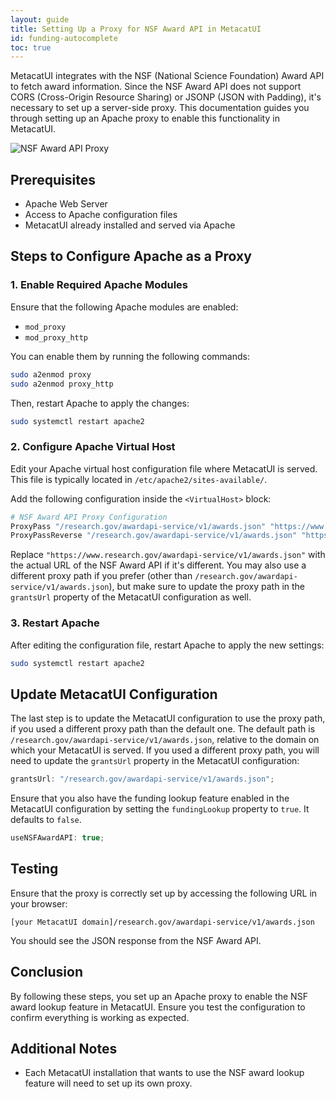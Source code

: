 ```yaml
---
layout: guide
title: Setting Up a Proxy for NSF Award API in MetacatUI
id: funding-autocomplete
toc: true
---
```


MetacatUI integrates with the NSF (National Science Foundation) Award API to fetch award information. Since the NSF Award API does not support CORS (Cross-Origin Resource Sharing) or JSONP (JSON with Padding), it's necessary to set up a server-side proxy. This documentation guides you through setting up an Apache proxy to enable this functionality in MetacatUI.

![NSF Award API Proxy](guides/images/funding.png)

## Prerequisites

- Apache Web Server
- Access to Apache configuration files
- MetacatUI already installed and served via Apache

## Steps to Configure Apache as a Proxy

### 1. Enable Required Apache Modules

Ensure that the following Apache modules are enabled:

- `mod_proxy`
- `mod_proxy_http`

You can enable them by running the following commands:

```bash
sudo a2enmod proxy
sudo a2enmod proxy_http
```

Then, restart Apache to apply the changes:

```bash
sudo systemctl restart apache2
```

### 2. Configure Apache Virtual Host

Edit your Apache virtual host configuration file where MetacatUI is served. This file is typically located in `/etc/apache2/sites-available/`.

Add the following configuration inside the `<VirtualHost>` block:

```apache
# NSF Award API Proxy Configuration
ProxyPass "/research.gov/awardapi-service/v1/awards.json" "https://www.research.gov/awardapi-service/v1/awards.json"
ProxyPassReverse "/research.gov/awardapi-service/v1/awards.json" "https://www.research.gov/awardapi-service/v1/awards.json"
```

Replace `"https://www.research.gov/awardapi-service/v1/awards.json"` with the actual URL of the NSF Award API if it's different. You may also use a different proxy path if you prefer (other than `/research.gov/awardapi-service/v1/awards.json`), but make sure to update the proxy path in the `grantsUrl` property of the MetacatUI configuration as well.

### 3. Restart Apache

After editing the configuration file, restart Apache to apply the new settings:

```bash
sudo systemctl restart apache2
```

## Update MetacatUI Configuration

The last step is to update the MetacatUI configuration to use the proxy path, if you used a different proxy path than the default one. The default path is `/research.gov/awardapi-service/v1/awards.json`, relative to the domain on which your MetacatUI is served. If you used a different proxy path, you will need to update the `grantsUrl` property in the MetacatUI configuration:

```javascript
grantsUrl: "/research.gov/awardapi-service/v1/awards.json";
```

Ensure that you also have the funding lookup feature enabled in the MetacatUI configuration by setting the `fundingLookup` property to `true`. It defaults to `false`.

```javascript
useNSFAwardAPI: true;
```

## Testing

Ensure that the proxy is correctly set up by accessing the following URL in your browser:

```
[your MetacatUI domain]/research.gov/awardapi-service/v1/awards.json
```

You should see the JSON response from the NSF Award API.

## Conclusion

By following these steps, you set up an Apache proxy to enable the NSF award lookup feature in MetacatUI. Ensure you test the configuration to confirm everything is working as expected.

## Additional Notes

- Each MetacatUI installation that wants to use the NSF award lookup feature will need to set up its own proxy.
